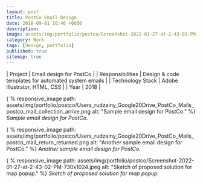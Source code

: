 ```yaml
---
layout: post
title: PostCo Email Design
date: 2018-09-01 10:46 +0800
description:
image: assets/img/portfolio/postco/Screenshot-2022-01-27-at-2-43-02-PM-730x1024.jpeg
category: Work
tags: [design, portfolio]
published: true
sitemap: true
---
```


| Project | Email design for PostCo |
| Responsibilities | Design & code templates for automated system emails |
| Technology Stack | Adobe Illustrator, HTML, CSS |
| Year | 2018 |

{ % responsive_image path: assets/img/portfolio/postco/Users_rudzainy_Google20Drive_PostCo_Mails_postco_mail_collection_arrive.png alt: "Sample email design for PostCo." %}
*Sample email design for PostCo.*

{ % responsive_image path: assets/img/portfolio/postco/Users_rudzainy_Google20Drive_PostCo_Mails_postco_mail_return_returned.png alt: "Another sample email design for PostCo." %}
*Another sample email design for PostCo.*

{ % responsive_image path: assets/img/portfolio/postco/Screenshot-2022-01-27-at-2-43-02-PM-730x1024.jpeg alt: "Sketch of proposed solution for map popup." %}
*Sketch of proposed solution for map popup.*